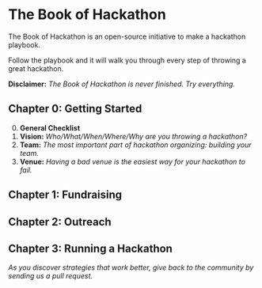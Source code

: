 # The Book of Hackathon

The Book of Hackathon is an open-source initiative to make a hackathon playbook. 

Follow the playbook and it will walk you through every step of throwing a great hackathon.

**Disclaimer:** _The Book of Hackathon is never finished. Try everything._

## Chapter 0: Getting Started
0. **General Checklist**  
1. **Vision:** _Who/What/When/Where/Why are you throwing a hackathon?_  
2. **Team:** _The most important part of hackathon organizing: building your team._    
3. **Venue:** _Having a bad venue is the easiest way for your hackathon to fail._  

## Chapter 1: Fundraising 

## Chapter 2: Outreach

## Chapter 3: Running a Hackathon

_As you discover strategies that work better, give back to the community by sending us a pull request._

